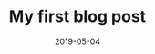 ---
path: "/load-board/my-first-post"
date: "2019-05-04"
title: "My first blog post"
image: /images/capture.png
---